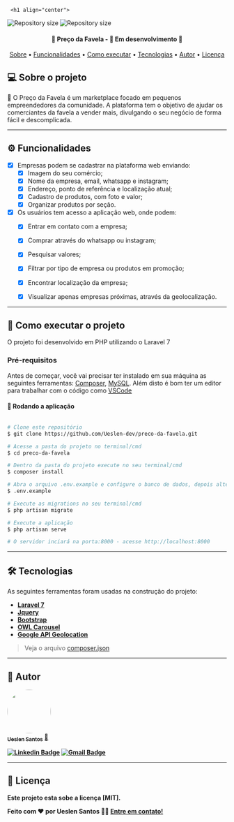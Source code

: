      <h1 align="center">
  <img alt="Repository size" src="https://precodafavela.com.br/images/logo-icon.png"/>
  <img alt="Repository size" src="https://precodafavela.com.br/images/logo-text.png"/>
      <!-- <img alt="NextLevelWeek" title="#NextLevelWeek" src="./assets/banner.png" /> -->
  </h1>
  
  <h4 align="center"> 
    🚀 Preço da Favela - 🚧 Em desenvolvimento 🚧
  </h4>
  
  <p align="center">
   <a href="#-sobre-o-projeto">Sobre</a> •
   <a href="#-funcionalidades">Funcionalidades</a> •
   <a href="#-como-executar-o-projeto">Como executar</a> • 
   <a href="#-tecnologias">Tecnologias</a> • 
   <a href="#-autor">Autor</a> • 
   <a href="#user-content--licença">Licença</a>
  </p>
  
  
  ## 💻 Sobre o projeto
  
  🏣 O Preço da Favela é um marketplace focado em pequenos empreendedores da comunidade. A plataforma 
  tem o objetivo de ajudar os comerciantes da favela a vender mais, divulgando o seu negócio de forma fácil e
  descomplicada.

  ---
  
  ## ⚙️ Funcionalidades
  
  - [x] Empresas podem se cadastrar na plataforma web enviando:
    - [x] Imagem do seu comércio;
    - [x] Nome da empresa, email, whatsapp e instagram;
    - [x] Endereço, ponto de referência e localização atual;
    - [x] Cadastro de produtos, com foto e valor;
    - [x] Organizar produtos por seção.

  - [x] Os usuários tem acesso a aplicação web, onde podem:
    - [x] Entrar em contato com a empresa;
    - [x] Comprar através do whatsapp ou instagram;
    - [x] Pesquisar valores;
    - [x] Filtrar por tipo de empresa ou produtos em promoção;
    - [x] Encontrar localização da empresa;
    - [x] Visualizar apenas empresas próximas, através da geolocalização.

  
  ---
  
  <!-- ## 🎨 Layout
  
  O layout da aplicação está disponível no Figma:
 
  ### Mobile
  
  <p align="center">
    <img alt="NextLevelWeek" title="#NextLevelWeek" src="./assets/home-mobile.png" width="200px">
  
    <img alt="NextLevelWeek" title="#NextLevelWeek" src="./assets/detalhes-mobile.svg" width="200px">
  </p>
  
  ### Web
  
  <p align="center" style="display: flex; align-items: flex-start; justify-content: center;">
    <img alt="NextLevelWeek" title="#NextLevelWeek" src="./assets/web.svg" width="400px">
  
    <img alt="NextLevelWeek" title="#NextLevelWeek" src="./assets/sucesso-web.svg" width="400px">
  </p>
  
  --- -->
  
  ## 🚀 Como executar o projeto
  
  O projeto foi desenvolvido em PHP utilizando o Laravel 7

  ### Pré-requisitos
  
  Antes de começar, você vai precisar ter instalado em sua máquina as seguintes ferramentas:
  [Composer](https://getcomposer.org/), [MySQL](https://www.mysql.com/). 
  Além disto é bom ter um editor para trabalhar com o código como [VSCode](https://code.visualstudio.com/)
  
  #### 🎲 Rodando a aplicação
  
  ```bash
  
  # Clone este repositório
  $ git clone https://github.com/Ueslen-dev/preco-da-favela.git
  
  # Acesse a pasta do projeto no terminal/cmd
  $ cd preco-da-favela

  # Dentro da pasta do projeto execute no seu terminal/cmd
  $ composer install
  
  # Abra o arquivo .env.example e configure o banco de dados, depois altere o nome do arquivo para ".env"
  $ .env.example
  
  # Execute as migrations no seu terminal/cmd
  $ php artisan migrate
  
  # Execute a aplicação
  $ php artisan serve
  
  # O servidor inciará na porta:8000 - acesse http://localhost:8000
  
  ```
    
  ---
  
  ## 🛠 Tecnologias
  
  As seguintes ferramentas foram usadas na construção do projeto:
  
  -   **[Laravel 7](https://laravel.com/)**
  -   **[Jquery](https://jquery.com/)**
  -   **[Bootstrap](https://getbootstrap.com/)**
  -   **[OWL Carousel](https://owlcarousel2.github.io/OwlCarousel2/)**
  -   **[Google API Geolocation](https://developers.google.com/maps/documentation/javascript/examples/map-geolocation)**
  
  > Veja o arquivo  [composer.json](https://github.com/Ueslen-dev/preco-da-favela/blob/master/composer.json)

  ---
  
  ## 🦸 Autor
  
  <a href="https://github.com/Ueslen-dev/">
   <img style="border-radius: 50%;" src="https://avatars3.githubusercontent.com/u/65665108?s=460&u=b8962d1c17aab7ad75958aeb104afd712ceb6023&v=4" width="100px;" alt=""/>
   <br />
   <sub><b>Ueslen Santos</a> <a href="https://github.com/Ueslen-dev" title="Rocketseat">🚀</a>
   <br />
  
  [![Linkedin Badge](https://img.shields.io/badge/-Ueslen-blue?style=flat-square&logo=Linkedin&logoColor=white&link=https://www.linkedin.com/in/ueslen-santos/)](https://www.linkedin.com/in/ueslen-santos/) 
  [![Gmail Badge](https://img.shields.io/badge/-ueslencriacao@gmail.com-c14438?style=flat-square&logo=Gmail&logoColor=white&link=ueslencriacao@gmail.com)](ueslencriacao@gmail.com)
  
  ---
  
  ## 📝 Licença
  
  Este projeto esta sobe a licença [MIT].
  
  Feito com ❤️ por Ueslen Santos 👋🏽 [Entre em contato!](ueslencriacao@gmail.com)
